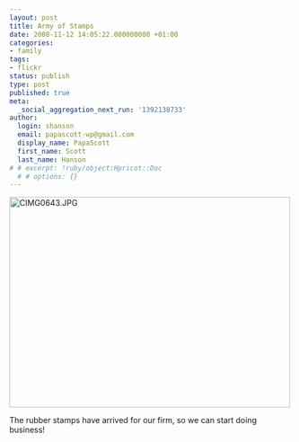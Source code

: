 ```yaml
---
layout: post
title: Army of Stamps
date: 2008-11-12 14:05:22.000000000 +01:00
categories:
- family
tags:
- flickr
status: publish
type: post
published: true
meta:
  _social_aggregation_next_run: '1392138733'
author:
  login: shanson
  email: papascott-wp@gmail.com
  display_name: PapaScott
  first_name: Scott
  last_name: Hanson
# # excerpt: !ruby/object:Hpricot::Doc
  # # options: {}
---
```

<p><a href="http://www.flickr.com/photos/51035717986@N01/3024242121" title="View 'CIMG0643.JPG' on Flickr.com"><img src="http://farm4.static.flickr.com/3187/3024242121_a76195d01f.jpg" alt="CIMG0643.JPG" border="0" width="500" height="375" /></a></p>
<p>The rubber stamps have arrived for our firm, so we can start doing business! </p>
